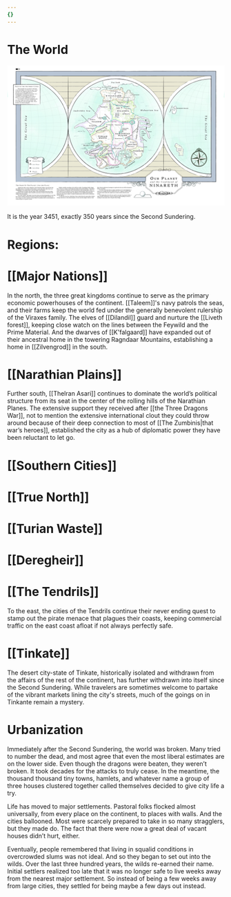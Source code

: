 ```yaml
---
{}
---
```

# The World

![](/assets/obsidian/world.jpg)

It is the year 3451, exactly 350 years since the Second Sundering.

# Regions:

# [[Major Nations]]

 In the north, the three great kingdoms continue to serve as the primary economic powerhouses of the continent. [[Taleem]]'s navy patrols the seas, and their farms keep the world fed under the generally benevolent rulership of the Viraxes family. The elves of [[Dilandil]] guard and nurture the [[Liveth forest]], keeping close watch on the lines between the Feywild and the Prime Material. And the dwarves of [[K'falgaard]] have expanded out of their ancestral home in the towering Ragndaar Mountains, establishing a home in [[Zilvengrod]] in the south.

# [[Narathian Plains]] 
Further south, [[Thelran Asari]] continues to dominate the world’s political structure from its seat in the center of the rolling hills of the Narathian Planes. The extensive support they received after [[the Three Dragons War]], not to mention the extensive international clout they could throw around because of their deep connection to most of [[The Zumbinis|that war’s heroes]], established the city as a hub of diplomatic power they have been reluctant to let go. 

# [[Southern Cities]]

# [[True North]]

# [[Turian Waste]]

# [[Deregheir]]

# [[The Tendrils]]

To the east, the cities of the Tendrils continue their never ending quest to stamp out the pirate menace that plagues their coasts, keeping commercial traffic on the east coast afloat if not always perfectly safe.

# [[Tinkate]]

The desert city-state of Tinkate, historically isolated and withdrawn from the affairs of the rest of the continent, has further withdrawn into itself since the Second Sundering. While travelers are sometimes welcome to partake of the vibrant markets lining the city's streets, much of the goings on in Tinkante remain a mystery.

# Urbanization

Immediately after the Second Sundering, the world was broken. Many tried to number the dead, and most agree that even the most liberal estimates are on the lower side. Even though the dragons were beaten, they weren’t broken. It took decades for the attacks to truly cease. In the meantime, the thousand thousand tiny towns, hamlets, and whatever name a group of three houses clustered together called themselves decided to give city life a try.

Life has moved to major settlements. Pastoral folks flocked almost universally, from every place on the continent, to places with walls. And the cities ballooned. Most were scarcely prepared to take in so many stragglers, but they made do. The fact that there were now a great deal of vacant houses didn’t hurt, either.

Eventually, people remembered that living in squalid conditions in overcrowded slums was not ideal. And so they began to set out into the wilds. Over the last three hundred years, the wilds re-earned their name. Initial settlers realized too late that it was no longer safe to live weeks away from the nearest major settlement. So instead of being a few weeks away from large cities, they settled for being maybe a few days out instead.